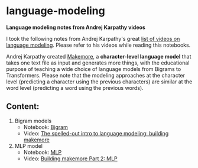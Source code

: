 # language-modeling
**Language modeling notes from Andrej Karpathy videos**

I took the following notes from Andrej Karpathy's great [list of videos on language modeling](https://youtube.com/playlist?list=PLAqhIrjkxbuWI23v9cThsA9GvCAUhRvKZ&si=P6YmUo5Wn5A_95cj). Please refer to his videos while reading this notebooks.

Andrej Karpathy created [Makemore](https://github.com/karpathy/makemore), a **character-level language model** that takes one text file as input and generates more things, with the educational purpose of teaching a wide choice of language models from Bigrams to Transformers. Please note that the modeling approaches at the character level (predicting a character using the previous characters) are similar at the word level (predicting a word using the previous words).

## Content:

1. Bigram models
    - Notebook: [Bigram](https://github.com/danielsimon4/language-modeling/blob/main/Bigram.ipynb)
    - Video: [The spelled-out intro to language modeling: building makemore](https://www.youtube.com/watch?v=PaCmpygFfXo&list=PLAqhIrjkxbuWI23v9cThsA9GvCAUhRvKZ&index=2)
2. MLP model 
    - Notebook: [MLP](https://github.com/danielsimon4/language-modeling/blob/main/MLP.ipynb)
    - Video: [Building makemore Part 2: MLP](https://www.youtube.com/watch?v=TCH_1BHY58I&list=PLAqhIrjkxbuWI23v9cThsA9GvCAUhRvKZ&index=3)

